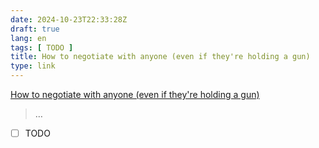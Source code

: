 ```yaml
---
date: 2024-10-23T22:33:28Z
draft: true
lang: en
tags: [ TODO ]
title: How to negotiate with anyone (even if they're holding a gun)
type: link
---
```


[How to negotiate with anyone (even if they're holding a gun)](https://maybeuseful.substack.com/p/how-to-negotiate-with-anyone-even)

> …

- [ ] TODO
